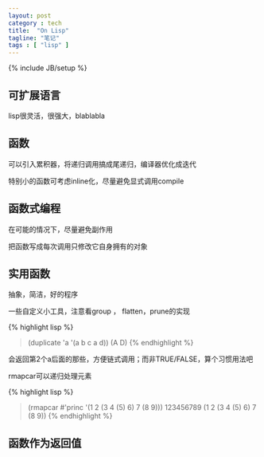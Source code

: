 ```yaml
---
layout: post
category : tech
title:  "On Lisp"
tagline: "笔记"
tags : [ "lisp" ] 
---
```

{% include JB/setup %}

## 可扩展语言

lisp很灵活，很强大，blablabla

## 函数

可以引入累积器，将递归调用搞成尾递归，编译器优化成迭代

特别小的函数可考虑inline化，尽量避免显式调用compile

## 函数式编程

在可能的情况下，尽量避免副作用

把函数写成每次调用只修改它自身拥有的对象

## 实用函数

抽象，简洁，好的程序

一些自定义小工具，注意看group ， flatten，prune的实现

{% highlight lisp %}
> (duplicate 'a '(a b c a d))
(A D)
{% endhighlight %}

会返回第2个a后面的那些，方便链式调用；而非TRUE/FALSE，算个习惯用法吧

rmapcar可以递归处理元素

{% highlight lisp %}
> (rmapcar #'princ '(1 2 (3 4 (5) 6) 7 (8 9)))
123456789
(1 2 (3 4 (5) 6) 7 (8 9))
{% endhighlight %}
 
## 函数作为返回值
